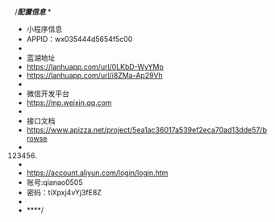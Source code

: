 /*****配置信息*****
* 
* 小程序信息
* APPID：wx035444d5654f5c00
* 
* 蓝湖地址
* https://lanhuapp.com/url/0LKbD-WyYMp
* https://lanhuapp.com/url/i8ZMa-Ap29Vh
* 
* 微信开发平台
* https://mp.weixin.qq.com
*
* 接口文档
* https://www.apizza.net/project/5ea1ac36017a539ef2eca70ad13dde57/browse
* 123456.
* 
* https://account.aliyun.com/login/login.htm
* 账号:qianao0505
* 密码：tiXpxj4vYj3fE8Z
*  
* ****/
